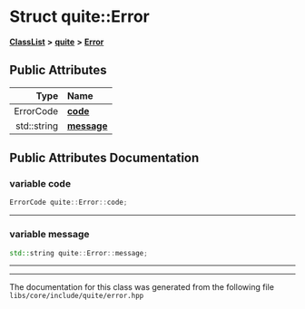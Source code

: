 

# Struct quite::Error



[**ClassList**](annotated.md) **>** [**quite**](namespacequite.md) **>** [**Error**](structquite_1_1Error.md)


























## Public Attributes

| Type | Name |
| ---: | :--- |
|  ErrorCode | [**code**](#variable-code)  <br> |
|  std::string | [**message**](#variable-message)  <br> |












































## Public Attributes Documentation




### variable code 

```C++
ErrorCode quite::Error::code;
```




<hr>



### variable message 

```C++
std::string quite::Error::message;
```




<hr>

------------------------------
The documentation for this class was generated from the following file `libs/core/include/quite/error.hpp`

